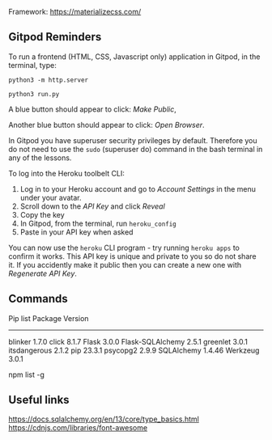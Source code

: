
Framework:
https://materializecss.com/

## Gitpod Reminders

To run a frontend (HTML, CSS, Javascript only) application in Gitpod, in the terminal, type:

`python3 -m http.server`

 `python3 run.py`

A blue button should appear to click: _Make Public_,

Another blue button should appear to click: _Open Browser_.

In Gitpod you have superuser security privileges by default. Therefore you do not need to use the `sudo` (superuser do) command in the bash terminal in any of the lessons.

To log into the Heroku toolbelt CLI:

1. Log in to your Heroku account and go to *Account Settings* in the menu under your avatar.
2. Scroll down to the *API Key* and click *Reveal*
3. Copy the key
4. In Gitpod, from the terminal, run `heroku_config`
5. Paste in your API key when asked

You can now use the `heroku` CLI program - try running `heroku apps` to confirm it works. This API key is unique and private to you so do not share it. If you accidently make it public then you can create a new one with _Regenerate API Key_.

## Commands
Pip list 
Package          Version
---------------- -------
blinker          1.7.0
click            8.1.7
Flask            3.0.0
Flask-SQLAlchemy 2.5.1
greenlet         3.0.1
itsdangerous     2.1.2
pip              23.3.1
psycopg2         2.9.9
SQLAlchemy       1.4.46
Werkzeug         3.0.1

npm list -g

## Useful links
https://docs.sqlalchemy.org/en/13/core/type_basics.html 
https://cdnjs.com/libraries/font-awesome